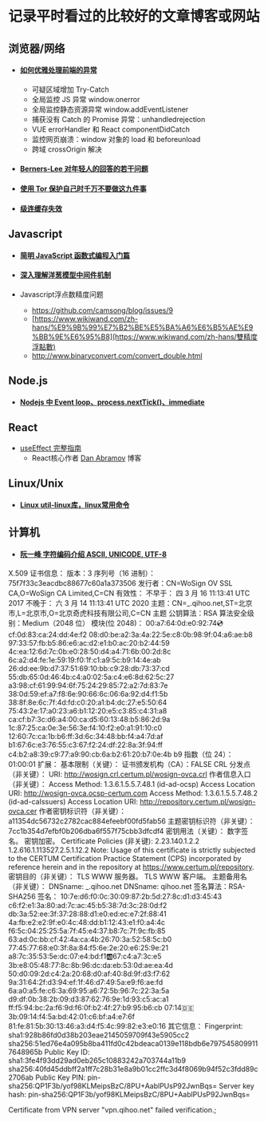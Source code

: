 # 记录平时看过的比较好的文章博客或网站

## 浏览器/网络

- #### [如何优雅处理前端的异常](https://segmentfault.com/a/1190000018754274)

  - 可疑区域增加 Try-Catch
  - 全局监控 JS 异常 window.onerror
  - 全局监控静态资源异常 window.addEventListener
  - 捕获没有 Catch 的 Promise 异常：unhandledrejection
  - VUE errorHandler 和 React componentDidCatch
  - 监控网页崩溃：window 对象的 load 和 beforeunload
  - 跨域 crossOrigin 解决

- #### [Berners-Lee 对年轻人的回答的若干问题](https://www.w3.org/People/Berners-Lee/Kids.html)

- #### [使用 Tor 保护自己时千万不要做这九件事](https://steemit.com/crypto/@iyouport/tor)

- #### [级连缓存失效](https://philipwalton.com/articles/cascading-cache-invalidation/)

## Javascript

- #### [简明 JavaScript 函数式编程入门篇](https://mp.weixin.qq.com/s?__biz=MzA5NzkwNDk3MQ==&mid=2650590402&idx=1&sn=f4983fb1096cffc06bd232da54a193b2&chksm=8891dce6bfe655f0a37cebbd24d007e28e8327fdf6dec21712608ab46f76c80121e1b60f131f&mpshare=1&scene=1&srcid=&sharer_sharetime=1569493981649&sharer_shareid=133db3bb65672c2827a2c6292bcf2c8d#rd)

- #### [深入理解洋葱模型中间件机制](https://juejin.im/post/5dfee04951882512756e97fc)

- Javascript浮点数精度问题

  - https://github.com/camsong/blog/issues/9
  - [https://www.wikiwand.com/zh-hans/%E9%9B%99%E7%B2%BE%E5%BA%A6%E6%B5%AE%E9%BB%9E%E6%95%B8](https://www.wikiwand.com/zh-hans/雙精度浮點數)
  - http://www.binaryconvert.com/convert_double.html

## Node.js

- #### [Nodejs 中 Event loop、process.nextTick()、immediate](https://nodejs.org/en/docs/guides/event-loop-timers-and-nexttick/#setimmediate-vs-settimeout)





## React

+ [useEffect 完整指南](https://overreacted.io/zh-hans/a-complete-guide-to-useeffect/)
  + React核心作者  [Dan Abramov](https://mobile.twitter.com/dan_abramov) 博客





## Linux/Unix

+ #### [Linux util-linux库，linux常用命令](https://en.wikipedia.org/wiki/Util-linux)

## 计算机

- #### [阮一峰 字符编码介绍 ASCII, UNICODE, UTF-8](http://www.ruanyifeng.com/blog/2007/10/ascii_unicode_and_utf-8.html)













X.509 证书信息：
版本：3
序列号（16 进制）： 75f7f33c3eacdbc88677c60a1a373506
发行者：CN=WoSign OV SSL CA,O=WoSign CA Limited,C=CN
有效性：
不早于： 四 3 月 16 11:13:41 UTC 2017
不晚于： 六 3 月 14 11:13:41 UTC 2020
主题：CN=_.qihoo.net,ST=北京市,L=北京市,O=北京奇虎科技有限公司,C=CN
主题 公钥算法：RSA
算法安全级别：Medium（2048 位）
模块(位 2048)：
00:a7:64:0d:e0:92:74:cd:cf:0d:83:ca:24:dd:4e:f2
08:d0:be:a2:3a:4a:22:5e:c8:0b:98:9f:04:a6:ae:b8
97:33:57:fb:b5:86:e6:ac:d2:e1:b0:ac:20:b2:44:59
4c:ea:12:6d:7c:0b:e0:28:50:d4:a4:71:6b:00:2d:8c
6c:a2:d4:fe:1e:59:19:f0:1f:c1:a9:5c:b9:14:4e:ab
26:dd:ee:9b:d7:37:51:69:10:bb:c9:28:db:73:37:cd
55:db:65:0d:46:4b:c4:a0:02:5a:c4:e6:8d:62:5c:27
a3:98:cf:61:99:94:6f:75:24:29:85:72:a2:7d:83:7e
38:0d:59:ef:a7:f8:6e:90:66:6c:06:6a:92:d4:f1:5b
38:8f:8e:6c:7f:4d:fd:c0:20:a1:b4:dc:27:e5:50:64
75:43:2e:17:a0:23:a6:b1:12:20:e5:c3:85:c4:31:a8
ca:cf:b7:3c:d6:a4:00:ca:d5:60:13:48:b5:86:2d:9a
1c:87:25:ca:0e:3e:56:3e:f4:10:f2:e0:a1:91:10:c0
12:60:7c:ca:1b:b6:ff:3d:6c:34:48:bb:f4:a4:7d:af
b1:67:6c:e3:76:55:c3:67:f2:24:df:22:8a:3f:94:ff
c4:b2:a8:39:c9:77:a9:90:cb:6a:b2:61:20:b7:0e:4b
b9
指数（位 24）：
01:00:01
扩展：
基本限制（关键）：
证书颁发机构（CA）：FALSE
CRL 分发点（非关键）：
URI: http://wosign.crl.certum.pl/wosign-ovca.crl
作者信息入口（非关键）：
Access Method: 1.3.6.1.5.5.7.48.1 (id-ad-ocsp)
Access Location URI: http://wosign-ovca.ocsp-certum.com
Access Method: 1.3.6.1.5.5.7.48.2 (id-ad-caIssuers)
Access Location URI: http://repository.certum.pl/wosign-ovca.cer
作者密钥标识符（非关键）：
a11354dc56732c2782cac884efeebf00fd5fab56
主题密钥标识符（非关键）：
7cc1b354d7efbf0b206dba6f557f75cbb3dfcdf4
密钥用法（关键）：
数字签名。
密钥加密。
Certificate Policies (非关键):
2.23.140.1.2.2
1.2.616.1.113527.2.5.1.12.2
Note: Usage of this certificate is strictly subjected to the CERTUM Certification Practice Statement (CPS) incorporated by reference herein and in the repository at https://www.certum.pl/repository.
密钥目的（非关键）：
TLS WWW 服务器。
TLS WWW 客户端。
主题备用名（非关键）：
DNSname: _.qihoo.net
DNSname: qihoo.net
签名算法：RSA-SHA256
签名：
10:7e:d6:f0:0c:30:09:87:2b:5d:27:8c:d1:d3:45:43
c6:f2:e1:3a:80:ad:7c:ac:45:b5:38:7d:3c:28:0d:f2
db:3a:52:ee:3f:37:28:88:d1:e0:ed:ec:e7:2f:88:41
4a:fb:e2:e2:9f:e0:4c:48:dd:b1:12:43:e1:f0:a4:4c
f6:5c:04:25:25:5a:7f:45:e4:37:b8:7c:7f:9c:fb:85
63:ad:0c:bb:cf:42:4a:ca:4b:26:70:3a:52:58:5c:b0
77:45:77:68:e0:3f:8a:84:f5:6e:2e:20:e6:25:9e:21
a8:7c:35:53:5e:dc:07:e4:bd:f1:ab:67:c4:a7:3c:e5
3b:e8:05:48:77:8c:8b:96:dc:da:eb:53:0d:ae:ea:4d
50:d0:09:2d:c4:2a:20:68:d0:af:40:8d:9f:d3:f7:62
9a:31:64:2f:d3:94:ef:1f:46:d7:49:5a:e9:f6:ae:fd
6a:a0:a5:fe:c6:3a:69:95:a6:72:5b:96:7c:22:3a:5a
d9:df:0b:38:2b:09:d3:87:62:76:9e:1d:93:c5:ac:a1
ff:f5:94:bc:2a:f6:9d:f6:0f:b2:4f:27:b9:95:b6:cb
07:14:de:3b:09:14:f4:5a:bd:42:01:c6:bf:a4:e7:6f
81:fe:81:5b:30:13:46:a3:d4:f5:4c:99:82:e3:e0:16
其它信息：
Fingerprint:
sha1:928b86fd0d38b203eae2145059709f43e5905cc2
sha256:51ed76e4a095b8ba411fd0c42bdeaca0139e118bdb6e7975458099117648965b
Public Key ID:
sha1:3fe4f93dd29ad0eb265c10883242a703744a11b9
sha256:40fd45ddbff2a1ff7c28b31e8a9b01cc2ffc3d4f8069b94f52c3fdd89c2706ab
Public Key PIN:
pin-sha256:QP1F3b/yof98KLMeipsBzC/8PU+AablPUsP92JwnBqs=
Server key hash: pin-sha256:QP1F3b/yof98KLMeipsBzC/8PU+AablPUsP92JwnBqs=

Certificate from VPN server "vpn.qihoo.net" failed verification.;
